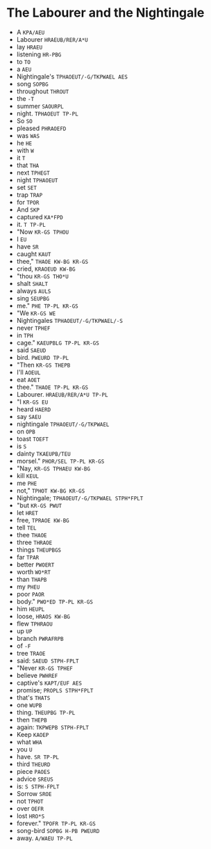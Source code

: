 # The Labourer and the Nightingale

* A `KPA/AEU`
* Labourer `HRAEUB/RER/A*U`
* lay `HRAEU`
* listening `HR-PBG`
* to `TO`
* a `AEU`
* Nightingale's `TPHAOEUT/-G/TKPWAEL AES`
* song `SOPBG`
* throughout `THROUT`
* the `-T`
* summer `SAOURPL`
* night. `TPHAOEUT TP-PL`
* So `SO`
* pleased `PHRAOEFD`
* was `WAS`
* he `HE`
* with `W`
* it `T`
* that `THA`
* next `TPHEGT`
* night `TPHAOEUT`
* set `SET`
* trap `TRAP`
* for `TPOR`
* And `SKP`
* captured `KA*FPD`
* it. `T TP-PL`
* "Now `KR-GS TPHOU`
* I `EU`
* have `SR`
* caught `KAUT`
* thee," `THAOE KW-BG KR-GS`
* cried, `KRAOEUD KW-BG`
* "thou `KR-GS THO*U`
* shalt `SHALT`
* always `AULS`
* sing `SEUPBG`
* me." `PHE TP-PL KR-GS`
* "We `KR-GS WE`
* Nightingales `TPHAOEUT/-G/TKPWAEL/-S`
* never `TPHEF`
* in `TPH`
* cage." `KAEUPBLG TP-PL KR-GS`
* said `SAEUD`
* bird. `PWEURD TP-PL`
* "Then `KR-GS THEPB`
* I'll `AOEUL`
* eat `AOET`
* thee." `THAOE TP-PL KR-GS`
* Labourer. `HRAEUB/RER/A*U TP-PL`
* "I `KR-GS EU`
* heard `HAERD`
* say `SAEU`
* nightingale `TPHAOEUT/-G/TKPWAEL`
* on `OPB`
* toast `TOEFT`
* is `S`
* dainty `TKAEUPB/TEU`
* morsel." `PHOR/SEL TP-PL KR-GS`
* "Nay, `KR-GS TPHAEU KW-BG`
* kill `KEUL`
* me `PHE`
* not," `TPHOT KW-BG KR-GS`
* Nightingale; `TPHAOEUT/-G/TKPWAEL STPH*FPLT`
* "but `KR-GS PWUT`
* let `HRET`
* free, `TPRAOE KW-BG`
* tell `TEL`
* thee `THAOE`
* three `THRAOE`
* things `THEUPBGS`
* far `TPAR`
* better `PWOERT`
* worth `WO*RT`
* than `THAPB`
* my `PHEU`
* poor `PAOR`
* body." `PWO*ED TP-PL KR-GS`
* him `HEUPL`
* loose, `HRAOS KW-BG`
* flew `TPHRAOU`
* up `UP`
* branch `PWRAFRPB`
* of `-F`
* tree `TRAOE`
* said: `SAEUD STPH-FPLT`
* "Never `KR-GS TPHEF`
* believe `PWHREF`
* captive's `KAPT/EUF AES`
* promise; `PROPLS STPH*FPLT`
* that's `THATS`
* one `WUPB`
* thing. `THEUPBG TP-PL`
* then `THEPB`
* again: `TKPWEPB STPH-FPLT`
* Keep `KAOEP`
* what `WHA`
* you `U`
* have. `SR TP-PL`
* third `THEURD`
* piece `PAOES`
* advice `SREUS`
* is: `S STPH-FPLT`
* Sorrow `SROE`
* not `TPHOT`
* over `OEFR`
* lost `HRO*S`
* forever." `TPOFR TP-PL KR-GS`
* song-bird `SOPBG H-PB PWEURD`
* away. `A/WAEU TP-PL`

